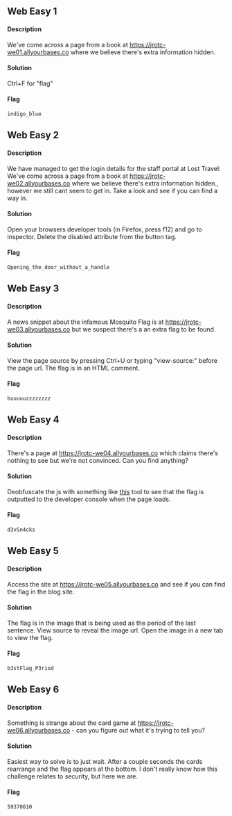## Web Easy 1
#### Description
We've come across a page from a book at https://jrotc-we01.allyourbases.co where we believe there's extra information hidden.
#### Solution
Ctrl+F for "flag"
#### Flag
`indigo_blue`
## Web Easy 2
#### Description
We have managed to get the login details for the staff portal at Lost Travel: We've come across a page from a book at https://jrotc-we02.allyourbases.co where we believe there's extra information hidden., however we still cant seem to get in. Take a look and see if you can find a way in.
#### Solution
Open your browsers developer tools (in Firefox, press f12) and go to inspector. Delete the disabled attribute from the button tag.
#### Flag
`Opening_the_door_without_a_handle`
## Web Easy 3
#### Description
A news snippet about the infamous Mosquito Flag is at https://jrotc-we03.allyourbases.co but we suspect there's a an extra flag to be found.
#### Solution
View the page source by pressing Ctrl+U or typing "view-source:" before the page url. The flag is in an HTML comment.
#### Flag
`buuuuuzzzzzzzz`
## Web Easy 4
#### Description
There's a page at https://jrotc-we04.allyourbases.co which claims there's nothing to see but we're not convinced. Can you find anything?
#### Solution
Deobfuscate the js with something like [this](https://lelinhtinh.github.io/de4js/) tool to see that the flag is outputted to the developer console when the page loads.
#### Flag
`d3vSn4cks`
## Web Easy 5
#### Description
Access the site at https://jrotc-we05.allyourbases.co and see if you can find the flag in the blog site.
#### Solution
The flag is in the image that is being used as the period of the last sentence. View source to reveal the image url. Open the image in a new tab to view the flag.
#### Flag
`b3stFlag_P3riod`
## Web Easy 6
#### Description
Something is strange about the card game at https://jrotc-we06.allyourbases.co - can you figure out what it's trying to tell you?
#### Solution
Easiest way to solve is to just wait. After a couple seconds the cards rearrange and the flag appears at the bottom. I don't really know how this challenge relates to security, but here we are.
#### Flag
`59378610`
